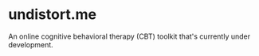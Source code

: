 # undistort.me

An online cognitive behavioral therapy (CBT) toolkit that's currently under development.
